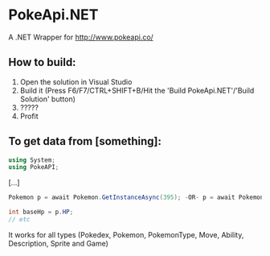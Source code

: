 PokeApi.NET
===========

A .NET Wrapper for http://www.pokeapi.co/

How to build:
------------

1. Open the solution in Visual Studio
2. Build it (Press F6/F7/CTRL+SHIFT+B/Hit the 'Build PokeApi.NET'/'Build Solution' button)
3. ?????
4. Profit


To get data from [something]:
-----------------------------

``` cs
using System;
using PokeAPI;
```
[...]
``` cs
Pokemon p = await Pokemon.GetInstanceAsync(395); -OR- p = await Pokemon.GetInstanceAsync("Lucario");

int baseHp = p.HP;
// etc
```

It works for all types (Pokedex, Pokemon, PokemonType, Move, Ability, Description, Sprite and Game)
